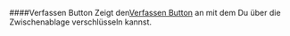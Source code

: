 ####Verfassen Button
Zeigt den[Verfassen Button](/buttons#button_compose) an mit dem Du über die Zwischenablage verschlüsseln kannst.
